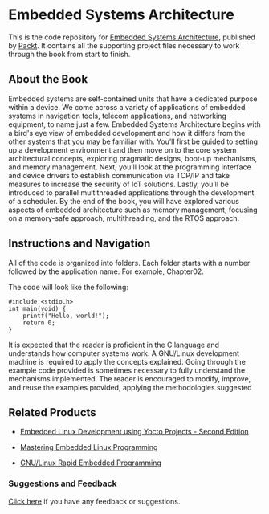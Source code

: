 # Embedded Systems Architecture
This is the code repository for [Embedded Systems Architecture](https://www.packtpub.com/application-development/embedded-systems-architecture?utm_source=github&utm_medium=repository&utm_campaign=9781788832502), published by [Packt](https://www.packtpub.com/?utm_source=github). It contains all the supporting project files necessary to work through the book from start to finish.
## About the Book
Embedded systems are self-contained units that have a dedicated purpose within a device. We come across a variety of applications of embedded systems in navigation tools, telecom applications, and networking equipment, to name just a few.
Embedded Systems Architecture begins with a bird's eye view of embedded development and how it differs from the other systems that you may be familiar with. You’ll first be guided to setting up a development environment and then move on to the core system architectural concepts, exploring pragmatic designs, boot-up mechanisms, and memory management. Next, you’ll look at the programming interface and device drivers to establish communication via TCP/IP and take measures to increase the security of IoT solutions. Lastly, you’ll be introduced to parallel multithreaded applications through the development of a scheduler.
By the end of the book, you will have explored various aspects of embedded architecture such as memory management, focusing on a memory-safe approach, multithreading, and the RTOS approach.
## Instructions and Navigation
All of the code is organized into folders. Each folder starts with a number followed by the application name. For example, Chapter02.



The code will look like the following:
```
#include <stdio.h>
int main(void) {
    printf("Hello, world!");
    return 0;
}
```

It is expected that the reader is proficient in the C language and understands how computer systems work. A GNU/Linux development machine is required to apply the concepts explained. Going through the example code provided is sometimes necessary to fully understand the mechanisms implemented. The reader is encouraged to modify, improve, and reuse the examples provided, applying the methodologies suggested

## Related Products
* [Embedded Linux Development using Yocto Projects - Second Edition](https://www.packtpub.com/virtualization-and-cloud/embedded-linux-development-using-yocto-projects-second-edition?utm_source=github&utm_medium=repository&utm_campaign=9781788470469)

* [Mastering Embedded Linux Programming](https://www.packtpub.com/networking-and-servers/mastering-embedded-linux-programming?utm_source=github&utm_medium=repository&utm_campaign=9781784392536)

* [GNU/Linux Rapid Embedded Programming](https://www.packtpub.com/hardware-and-creative/gnulinux-rapid-embedded-programming?utm_source=github&utm_medium=repository&utm_campaign=9781786461803)

### Suggestions and Feedback
[Click here](https://docs.google.com/forms/d/e/1FAIpQLSe5qwunkGf6PUvzPirPDtuy1Du5Rlzew23UBp2S-P3wB-GcwQ/viewform) if you have any feedback or suggestions.
